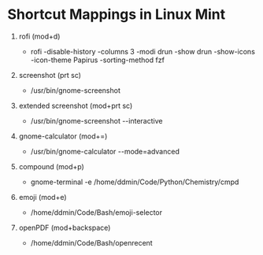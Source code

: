 # Shortcut Mappings in Linux Mint

1. rofi (mod+d)
    - rofi -disable-history  -columns 3 -modi drun -show drun -show-icons -icon-theme Papirus -sorting-method fzf

2. screenshot (prt sc)
    - /usr/bin/gnome-screenshot

3. extended screenshot (mod+prt sc)
    - /usr/bin/gnome-screenshot --interactive

4. gnome-calculator (mod+=)
    - /usr/bin/gnome-calculator --mode=advanced

5. compound (mod+p)
    - gnome-terminal -e /home/ddmin/Code/Python/Chemistry/cmpd

6. emoji (mod+e)
    - /home/ddmin/Code/Bash/emoji-selector

7. openPDF (mod+backspace)
    - /home/ddmin/Code/Bash/openrecent
